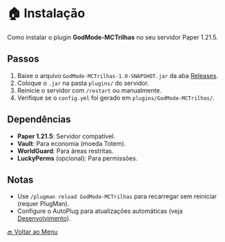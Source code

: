 # 🏠 Instalação

Como instalar o plugin **GodMode-MCTrilhas** no seu servidor Paper 1.21.5.

## Passos
1. Baixe o arquivo `GodMode-MCTrilhas-1.0-SNAPSHOT.jar` da aba [Releases](https://github.com/magnocat/GodMode-MCTrilhas/releases).
2. Coloque o `.jar` na pasta `plugins/` do servidor.
3. Reinicie o servidor com `/restart` ou manualmente.
4. Verifique se o `config.yml` foi gerado em `plugins/GodMode-MCTrilhas/`.

## Dependências
- **Paper 1.21.5**: Servidor compatível.
- **Vault**: Para economia (moeda Totem).
- **WorldGuard**: Para áreas restritas.
- **LuckyPerms** (opcional): Para permissões.

## Notas
- Use `/plugman reload GodMode-MCTrilhas` para recarregar sem reiniciar (requer PlugMan).
- Configure o AutoPlug para atualizações automáticas (veja [Desenvolvimento](desenvolvimento.md)).

[🔙 Voltar ao Menu](index.md)